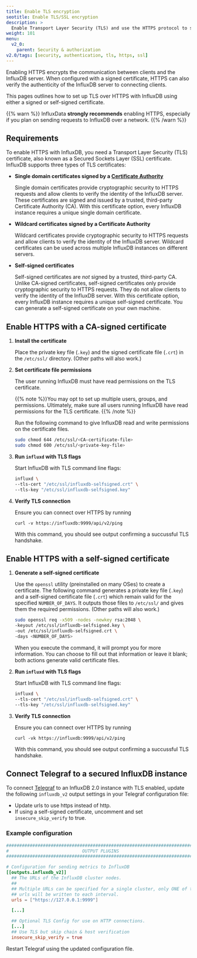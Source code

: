 ```yaml
---
title: Enable TLS encryption
seotitle: Enable TLS/SSL encryption
description: >
  Enable Transport Layer Security (TLS) and use the HTTPS protocol to secure communication between clients and InfluxDB.
weight: 101
menu:
  v2_0:
    parent: Security & authorization
v2.0/tags: [security, authentication, tls, https, ssl]
---
```


Enabling HTTPS encrypts the communication between clients and the InfluxDB server.
When configured with a signed certificate, HTTPS can also verify the authenticity of the InfluxDB server to connecting clients.

This pages outlines how to set up TLS over HTTPS with InfluxDB using either a signed or self-signed certificate.

{{% warn %}}
InfluxData **strongly recommends** enabling HTTPS, especially if you plan on sending requests to InfluxDB over a network.
{{% /warn %}}

## Requirements

To enable HTTPS with InfluxDB, you need a Transport Layer Security (TLS) certificate, also known as a Secured Sockets Layer (SSL) certificate.
InfluxDB supports three types of TLS certificates:

* **Single domain certificates signed by a [Certificate Authority](https://en.wikipedia.org/wiki/Certificate_authority)**

    Single domain certificates provide cryptographic security to HTTPS requests and allow clients to verify the identity of the InfluxDB server.
    These certificates are signed and issued by a trusted, third-party Certificate Authority (CA).
    With this certificate option, every InfluxDB instance requires a unique single domain certificate.

* **Wildcard certificates signed by a Certificate Authority**

    Wildcard certificates provide cryptographic security to HTTPS requests and allow clients to verify the identity of the InfluxDB server.
    Wildcard certificates can be used across multiple InfluxDB instances on different servers.

* **Self-signed certificates**

    Self-signed certificates are _not_ signed by a trusted, third-party CA.
    Unlike CA-signed certificates, self-signed certificates only provide cryptographic security to HTTPS requests.
    They do not allow clients to verify the identity of the InfluxDB server.
    With this certificate option, every InfluxDB instance requires a unique self-signed certificate.
    You can generate a self-signed certificate on your own machine.

<!-- InfluxDB supports certificates composed of a private key file (`.key`) and a signed certificate file (`.crt`) file pair, -->
<!-- as well as certificates that combine the private key file and the signed certificate file into a single bundled file (`.pem`). -->

## Enable HTTPS with a CA-signed certificate

1. **Install the certificate**

    Place the private key file (`.key`) and the signed certificate file (`.crt`) in the `/etc/ssl/` directory.
    (Other paths will also work.)

2. **Set certificate file permissions**

    The user running InfluxDB must have read permissions on the TLS certificate.

    {{% note %}}You may opt to set up multiple users, groups, and permissions.
    Ultimately, make sure all users running InfluxDB have read permissions for the TLS certificate.
    {{% /note %}}

    Run the following command to give InfluxDB read and write permissions on the certificate files.

    ```bash
    sudo chmod 644 /etc/ssl/<CA-certificate-file>
    sudo chmod 600 /etc/ssl/<private-key-file>
    ```

3. **Run `influxd` with TLS flags**

    Start InfluxDB with TLS command line flags:

    ```bash
    influxd \
    --tls-cert "/etc/ssl/influxdb-selfsigned.crt" \
    --tls-key "/etc/ssl/influxdb-selfsigned.key"
    ```

4. **Verify TLS connection**

    Ensure you can connect over HTTPS by running

    ```
    curl -v https://influxdb:9999/api/v2/ping
    ```

    With this command, you should see output confirming a succussful TLS handshake.

## Enable HTTPS with a self-signed certificate

1. **Generate a self-signed certificate**

    Use the `openssl` utility (preinstalled on many OSes) to create a certificate.
    The following command generates a private key file (`.key`) and a self-signed
    certificate file (`.crt`) which remain valid for the specified `NUMBER_OF_DAYS`.
    It outputs those files to `/etc/ssl/` and gives them the required permissions.
    (Other paths will also work.)

    ```bash
    sudo openssl req -x509 -nodes -newkey rsa:2048 \
    -keyout /etc/ssl/influxdb-selfsigned.key \
    -out /etc/ssl/influxdb-selfsigned.crt \
    -days <NUMBER_OF_DAYS>
    ```

    When you execute the command, it will prompt you for more information.
    You can choose to fill out that information or leave it blank; both actions generate valid certificate files.

2. **Run `influxd` with TLS flags**

    Start InfluxDB with TLS command line flags:

    ```bash
    influxd \
    --tls-cert "/etc/ssl/influxdb-selfsigned.crt" \
    --tls-key "/etc/ssl/influxdb-selfsigned.key"
    ```

3. **Verify TLS connection**

    Ensure you can connect over HTTPS by running

    ```
    curl -vk https://influxdb:9999/api/v2/ping
    ```

    With this command, you should see output confirming a succussful TLS handshake.

## Connect Telegraf to a secured InfluxDB instance

To connect [Telegraf](/telegraf/latest/) to an InfluxDB 2.0 instance with TLS enabled,
update the following `influxdb_v2` output settings in your Telegraf configuration file:

- Update urls to use https instead of http.
- If using a self-signed certificate, uncomment and set `insecure_skip_verify` to true.

### Example configuration

```toml
###############################################################################
#                            OUTPUT PLUGINS                                   #
###############################################################################

# Configuration for sending metrics to InfluxDB
[[outputs.influxdb_v2]]
  ## The URLs of the InfluxDB cluster nodes.
  ##
  ## Multiple URLs can be specified for a single cluster, only ONE of the
  ## urls will be written to each interval.
  urls = ["https://127.0.0.1:9999"]

  [...]

  ## Optional TLS Config for use on HTTP connections.
  [...]
  ## Use TLS but skip chain & host verification
  insecure_skip_verify = true
```

Restart Telegraf using the updated configuration file.
